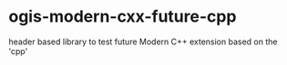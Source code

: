 # ogis-modern-cxx-future-cpp
header based library to test future Modern C++ extension based on the 'cpp'

